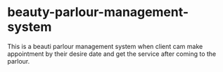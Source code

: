 # beauty-parlour-management-system
This is a beauti parlour management system when client cam make appointment by their desire date and get the service after coming to the parlour.
